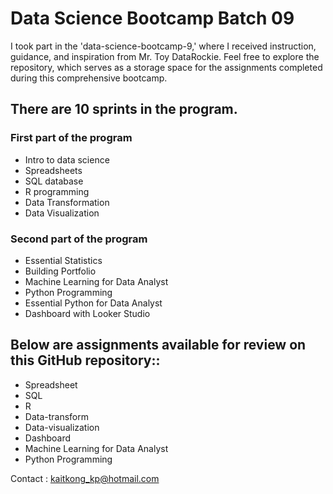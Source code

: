# Data Science Bootcamp Batch 09
I took part in the 'data-science-bootcamp-9,' where I received instruction, guidance, and inspiration from Mr. Toy DataRockie. Feel free to explore the repository, which serves as a storage space for the assignments completed during this comprehensive bootcamp.

## There are 10 sprints in the program.
### First part of the program
- Intro to data science
- Spreadsheets
- SQL database
- R programming
- Data Transformation
- Data Visualization
  
### Second part of the program
- Essential Statistics
- Building Portfolio
- Machine Learning for Data Analyst
- Python Programming
- Essential Python for Data Analyst
- Dashboard with Looker Studio

## Below are assignments available for review on this GitHub repository::
- Spreadsheet
- SQL
- R
- Data-transform
- Data-visualization
- Dashboard
- Machine Learning for Data Analyst
- Python Programming

Contact : kaitkong_kp@hotmail.com
